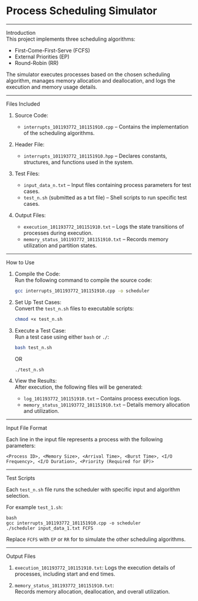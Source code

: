 
# Process Scheduling Simulator
_______________________________________
Introduction  
This project implements three scheduling algorithms:  
- First-Come-First-Serve (FCFS)  
- External Priorities (EP)  
- Round-Robin (RR)  

The simulator executes processes based on the chosen scheduling algorithm, manages memory allocation and deallocation, and logs the execution and memory usage details.
_______________________________________
Files Included  

1. Source Code:  
   - `interrupts_101193772_101151910.cpp` – Contains the implementation of the scheduling algorithms.  

2. Header File:  
   - `interrupts_101193772_101151910.hpp` – Declares constants, structures, and functions used in the system.  

3. Test Files:  
   - `input_data_n.txt` – Input files containing process parameters for test cases.  
   - `test_n.sh` (submitted as a txt file) – Shell scripts to run specific test cases.  

4. Output Files:  
   - `execution_101193772_101151910.txt` – Logs the state transitions of processes during execution.  
   - `memory_status_101193772_101151910.txt` – Records memory utilization and partition states.  
_______________________________________
How to Use  

1. Compile the Code:  
   Run the following command to compile the source code:  
   ```bash
   gcc interrupts_101193772_101151910.cpp -o scheduler
   ```

2. Set Up Test Cases:  
   Convert the `test_n.sh` files to executable scripts:  
   ```bash
   chmod +x test_n.sh
   ```

3. Execute a Test Case:  
   Run a test case using either `bash` or `./`:  
   ```bash
   bash test_n.sh
   ```
   OR  
   ```bash
   ./test_n.sh
   ```

4. View the Results:  
   After execution, the following files will be generated:  
   - `log_101193772_101151910.txt` – Contains process execution logs.  
   - `memory_status_101193772_101151910.txt` – Details memory allocation and utilization.  
_______________________________________
Input File Format  

Each line in the input file represents a process with the following parameters:  
```
<Process ID>, <Memory Size>, <Arrival Time>, <Burst Time>, <I/O Frequency>, <I/O Duration>, <Priority (Required for EP)>
```
_______________________________________
Test Scripts  

Each `test_n.sh` file runs the scheduler with specific input and algorithm selection.

For example `test_1.sh`: 
```
bash
gcc interrupts_101193772_101151910.cpp -o scheduler
./scheduler input_data_1.txt FCFS
```

Replace `FCFS` with `EP` or `RR` for to simulate the other scheduling algorithms.  
_______________________________________
Output Files  

1. `execution_101193772_101151910.txt`: 
    Logs the execution details of processes, including start and end times.

2. `memory_status_101193772_101151910.txt`:  
    Records memory allocation, deallocation, and overall utilization.

